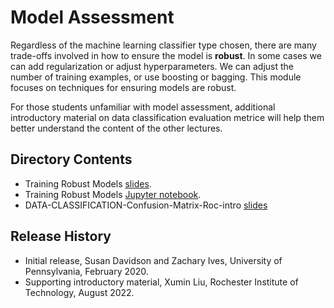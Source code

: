 # Model Assessment

Regardless of the machine learning classifier type chosen, there are many trade-offs involved in how to ensure the model is **robust**.  In some cases we can add regularization or adjust hyperparameters.  We can adjust the number of training examples, or use boosting or bagging.  This module focuses on techniques for ensuring models are robust.

For those students unfamiliar with model assessment, additional introductory material on data classification evaluation metrice will help them better understand the content of the other lectures.

## Directory Contents

* Training Robust Models [slides](TRAINING-ROBUST-MODELS-hyperparameters-tuning-validation.pptx).
* Training Robust Models [Jupyter notebook](TRAINING-ROBUST-MODELS-hyperparameters-tuning-validation.ipynb).
* DATA-CLASSIFICATION-Confusion-Matrix-Roc-intro [slides](DATA-CLASSIFICATION-Confusion-Matrix-Roc-intro.pptx)

## Release History

* Initial release, Susan Davidson and Zachary Ives, University of Pennsylvania, February 2020.
* Supporting introductory material, Xumin Liu, Rochester Institute of Technology, August 2022.
